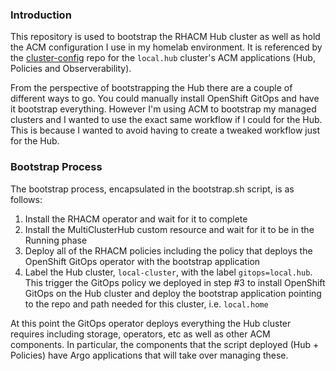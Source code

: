 ### Introduction

This repository is used to bootstrap the RHACM Hub cluster as well as hold the ACM configuration
I use in my homelab environment. It is referenced by the [cluster-config](https://github.com/gnunn-gitops/cluster-config) repo for the `local.hub` cluster's ACM applications (Hub, Policies and Observerability).

From the perspective of bootstrapping the Hub there are a couple of different ways to go. You could
manually install OpenShift GitOps and have it bootstrap everything. However I'm using ACM to bootstrap
my managed clusters and I wanted to use the exact same workflow if I could for the Hub. This is because
I wanted to avoid having to create a tweaked workflow just for the Hub.

### Bootstrap Process

The bootstrap process, encapsulated in the bootstrap.sh script, is as follows:

1. Install the RHACM operator and wait for it to complete
2. Install the MultiClusterHub custom resource and wait for it to be in the Running phase
3. Deploy all of the RHACM policies including the policy that deploys the OpenShift
GitOps operator with the bootstrap application
4. Label the Hub cluster, `local-cluster`, with the label `gitops=local.hub`. This trigger the
GitOps policy we deployed in step #3 to install OpenShift GitOps on the Hub cluster and
deploy the bootstrap application pointing to the repo and path needed for this cluster, i.e.
`local.home`

At this point the GitOps operator deploys everything the Hub cluster requires including storage, operators, etc
as well as other ACM components. In particular, the components that the script deployed (Hub + Policies) have
Argo applications that will take over managing these.